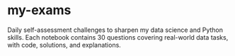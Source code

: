 # my-exams
Daily self-assessment challenges to sharpen my data science and Python skills. Each notebook contains 30 questions covering real-world data tasks, with code, solutions, and explanations.
